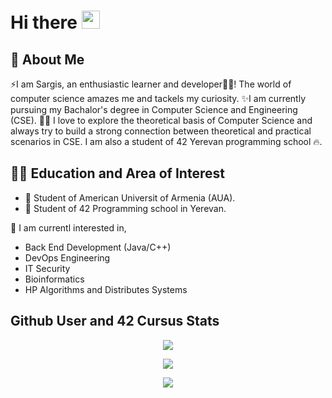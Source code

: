 # Hi there <img src="https://media.giphy.com/media/hvRJCLFzcasrR4ia7z/giphy.gif" width="29px">

## 🚀 About Me

⚡I am Sargis, an enthusiastic learner and developer👩‍💻! The world of computer science amazes 
me and tackels my curiosity. ✨I am currently pursuing my Bachalor's degree in Computer Science and 
Engineering (CSE). 👨‍🎓 I love to explore the theoretical basis of Computer Science and
always try to build a strong connection between theoretical and practical scenarios in CSE. 
I am also a student of 42 Yerevan programming school 🔥. 

## 👨‍🎓 Education and Area of Interest

- 🔭 Student of American Universit of Armenia (AUA). 
- 🌱 Student of 42 Programming school in Yerevan. 

🎇 I am currentl interested in,

- Back End Development (Java/C++)
- DevOps Engineering
- IT Security
- Bioinformatics 
- HP Algorithms and Distributes Systems

## Github User and 42 Cursus Stats

<p align="center">
  <a href="https://github.com/Sargis-Hovsepyan">
    <img src="https://github-readme-stats.vercel.app/api?username=Sargis-Hovsepyan&count_private=true&show_icons=true&theme=dark">
  </a>
</p>

<p align="center">
  <a href="https://profile.intra.42.fr/users/shovsepy">
    <img src="https://badgen.net/badge/Born2Code/shovsepy/blue?cache=86400&icon=https://meta.intra.42.fr/images/42_logo.svg">
  </a>
</p>

<p align="center">
  <a href="https://github.com/Sargis-Hovsepyan/42YerevanProjects">
    <img src="https://badge42.vercel.app/api/v2/cl2hghdn0015509jwbq3g6pgx/stats?cursusId=21&coalitionId=undefined">
  </a> 
</p>

